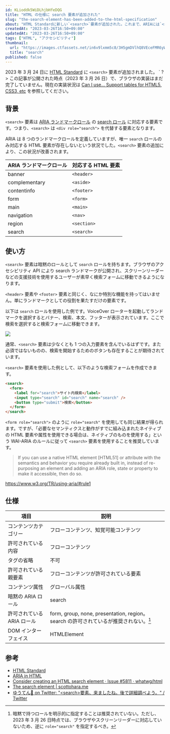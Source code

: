 ```yaml
---
id: KLioddk5WiDLhjbHfeDQG
title: "HTML の仕様に search 要素が追加された"
slug: "the-search-element-has-been-added-to-the-html-specification"
about: "HTML Standardに新しい`<search>`要素が追加された。これまで、ARIAには`<search>`に相当するHTML要素がなかったため、`<div role=\"search\">`しか代替要素がなかった。新たに`<search>`要素を使用することにより、WAI-ARIA を使用せずともsearchランドマークを定義できるようになった。通常、`<search>`要素は少なくとも1つの入力要素を含んでおり、検索を開始するためのボタンもあることが期待されている。"
createdAt: "2023-03-26T16:50+09:00"
updatedAt: "2023-03-26T16:50+09:00"
tags: ["HTML", "アクセシビリティ"]
thumbnail:
  url: "https://images.ctfassets.net/in6v9lxmm5c8/3H5gmDVlhQ8VEceFMR6yWo/d016979782ffed746f6b831e00c7d92a/_Pngtree_find_vector_icon_3725277.png"
  title: "search"
published: false
---
```

2023 年 3 月 24 日に [HTML Standard](https://html.spec.whatwg.org/multipage/) に `<search>` 要素が追加されました。
`
?> この記事が公開された時点（2023 年 3 月 26 日）で、ブラウザの実装はまだ完了していません。現在の実装状況は [Can I use... Support tables for HTML5, CSS3, etc](https://caniuse.com/?search=%3Csearch%3E) を参照してください。

## 背景

`<search>` 要素は [ARIA ランドマークロール](https://developer.mozilla.org/en-US/docs/Web/Accessibility/ARIA/Roles/landmark_role) の [search ロール](https://developer.mozilla.org/ja/docs/Web/Accessibility/ARIA/Roles/search_role) に対応する要素です。つまり、`<search>` は `<div role="search">` を代替する要素となります。

ARIA は 8 つのランドマークロールを定義していますが、唯一 `search` ロールのみ対応する HTML 要素が存在しないという状況でした。`<search>` 要素の追加により、この状況が改善されます。

| ARIA ランドマークロール | 対応する HTML 要素 |
| ---------------------- | ------------------ |
| banner                 | `<header>`         |
| complementary           | `<aside>`          |
| contentinfo            | `<footer>`         |
| form                   | `<form>`           |
| main                   | `<main>`           |
| navigation             | `<nav>`            |
| region                 | `<section>`        |
| search                 | `<search>`         |


## 使い方

`<search>` 要素は暗黙のロールとして `search` ロールを持ちます。ブラウザのアクセシビリティ API により search ランドマークが公開され、スクリーンリーダーなどの支援技術を使用するユーザーが素早く検索フォームに移動できるようになります。

`<header>` 要素や `<footer>` 要素と同じく、なにか特別な機能を持ってはいません。単にランドマークとしての役割を果たすだけの要素です。

以下は `search` ロールを使用した例です。VoiceOver ローターを起動してランドマークを選択するとバナー、検索、本文、フッターが表示されています。ここで検索を選択すると検索フォームに移動できます。

![](https://images.ctfassets.net/in6v9lxmm5c8/3iPE1C2Ioa5TsyXWdDIfmS/9247e3430c6bde847cf988536dde81f6/__________2023-03-26_17.20.02.png)

通常、`<search>` 要素は少なくとも 1 つの入力要素を含んでいるはずです。また必須ではないものの、検索を開始するためのボタンも存在することが期待されています。

`<search>` 要素を使用した例として、以下のような検索フォームを作成できます。

```html
<search>
  <form>
    <label for="search">サイト内検索</label>
    <input type="search" id="search" name="search" />
    <button type="submit">検索</button>
  </form>
</search>
```

`<form role="search">` のように `role="search"` を使用しても同じ結果が得られます。ですが、「必要なセマンティクスと動作がすでに組み込まれたネイティブの HTML 要素や属性を使用できる場合は、ネイティブのものを使用する」という WAI-ARIA のルールに従って `<search>` 要素を使用することを推奨しています。

> If you can use a native HTML element [HTML51] or attribute with the semantics and behavior you require already built in, instead of re-purposing an element and adding an ARIA role, state or property to make it accessible, then do so.

https://www.w3.org/TR/using-aria/#rule1

## 仕様

| 項目 | 説明 |
| ------ | ---- |
| コンテンツカテゴリー | フローコンテンツ、知覚可能コンテンツ |
| 許可されている内容 | フローコンテンツ |
| タグの省略 | 不可 |
| 許可されている親要素 | フローコンテンツが許可されている要素 |
| コンテンツ属性 | グローバル属性 |
| 暗黙の ARIA ロール | search |
| 許可されている ARIA ロール | form, group, none, presentation, region。search の許可されているが推奨されない。[^1] |
| DOM インターフェイス | HTMLElement |

[^1]: 暗黙で持つロールを明示的に指定することは推奨されていない。ただし、2023 年 3 月 26 日時点では、ブラウザやスクリーンリーダーに対応していないため、逆に `role="search"` を指定するべき。

## 参考

- [HTML Standard](https://html.spec.whatwg.org/multipage/grouping-content.html#the-search-element)
- [ARIA in HTML](https://w3c.github.io/html-aria/#el-search)
- [Consider creating an HTML search element · Issue #5811 · whatwg/html](https://github.com/whatwg/html/issues/5811)
- [The search element | scottohara.me](https://www.scottohara.me/blog/2023/03/24/search-element.html)
- [ゆうてん🖖 on Twitter: "&lt;search&gt;要素、来ましたね。後で詳細調べよう。" / Twitter](https://twitter.com/cloud10designs/status/1639084339303677953)
